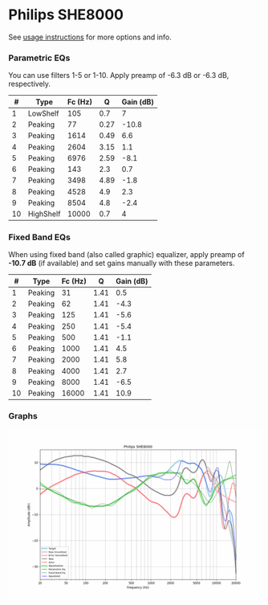 # Philips SHE8000
See [usage instructions](https://github.com/jaakkopasanen/AutoEq#usage) for more options and info.

### Parametric EQs
You can use filters 1-5 or 1-10. Apply preamp of -6.3 dB or -6.3 dB, respectively.

|   # | Type      |   Fc (Hz) |    Q |   Gain (dB) |
|-----|-----------|-----------|------|-------------|
|   1 | LowShelf  |       105 | 0.7  |         7   |
|   2 | Peaking   |        77 | 0.27 |       -10.8 |
|   3 | Peaking   |      1614 | 0.49 |         6.6 |
|   4 | Peaking   |      2604 | 3.15 |         1.1 |
|   5 | Peaking   |      6976 | 2.59 |        -8.1 |
|   6 | Peaking   |       143 | 2.3  |         0.7 |
|   7 | Peaking   |      3498 | 4.89 |        -1.8 |
|   8 | Peaking   |      4528 | 4.9  |         2.3 |
|   9 | Peaking   |      8504 | 4.8  |        -2.4 |
|  10 | HighShelf |     10000 | 0.7  |         4   |

### Fixed Band EQs
When using fixed band (also called graphic) equalizer, apply preamp of **-10.7 dB** (if available) and set gains manually with these parameters.

|   # | Type    |   Fc (Hz) |    Q |   Gain (dB) |
|-----|---------|-----------|------|-------------|
|   1 | Peaking |        31 | 1.41 |         0.5 |
|   2 | Peaking |        62 | 1.41 |        -4.3 |
|   3 | Peaking |       125 | 1.41 |        -5.6 |
|   4 | Peaking |       250 | 1.41 |        -5.4 |
|   5 | Peaking |       500 | 1.41 |        -1.1 |
|   6 | Peaking |      1000 | 1.41 |         4.5 |
|   7 | Peaking |      2000 | 1.41 |         5.8 |
|   8 | Peaking |      4000 | 1.41 |         2.7 |
|   9 | Peaking |      8000 | 1.41 |        -6.5 |
|  10 | Peaking |     16000 | 1.41 |        10.9 |

### Graphs
![](./Philips%20SHE8000.png)
